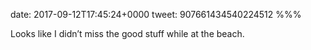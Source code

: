 date: 2017-09-12T17:45:24+0000
tweet: 907661434540224512
%%%

Looks like I didn’t miss the good stuff while at the beach.
